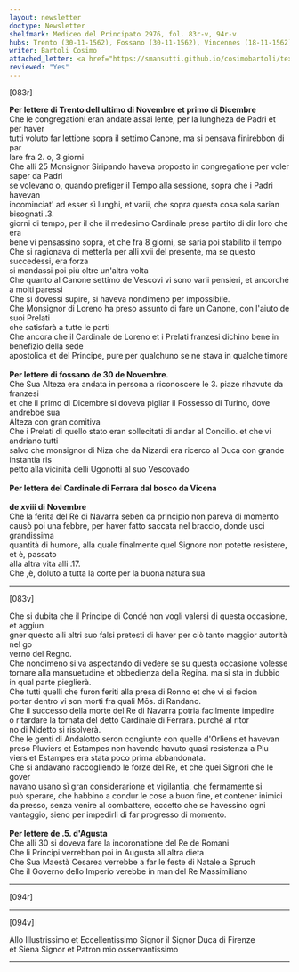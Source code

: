 ```yaml
---
layout: newsletter
doctype: Newsletter
shelfmark: Mediceo del Principato 2976, fol. 83r-v, 94r-v
hubs: Trento (30-11-1562), Fossano (30-11-1562), Vincennes (18-11-1562), Augsburg (05-12-1562)
writer: Bartoli Cosimo
attached_letter: <a href="https://smansutti.github.io/cosimobartoli/texts/TBD/">TBD</a>
reviewed: "Yes"
---
```


[083r]  
  
  
<strong>Per lettere di Trento dell ultimo di Novembre et primo di Dicembre</strong>  
Che le congregationi eran andate assai lente, per la lungheza de Padri et per haver  
tutti voluto far lettione sopra il settimo Canone, ma si pensava finirebbon di par  
lare fra 2. o, 3 giorni  
Che alli 25 Monsignor Siripando haveva proposto in congregatione per voler saper da Padri  
se volevano o, quando prefiger il Tempo alla sessione, sopra che i Padri havevan  
incominciat' ad esser sì lunghi, et varii, che sopra questa cosa sola sarian bisognati .3.  
giorni di tempo, per il che il medesimo Cardinale prese partito di dir loro che era  
bene vi pensassino sopra, et che fra 8 giorni, se saria poi stabilito il tempo  
Che si ragionava di metterla per alli xvii del presente, ma se questo succedessi, era forza  
si mandassi poi più oltre un'altra volta  
Che quanto al Canone settimo de Vescovi vi sono varii pensieri, et ancorché a molti paressi  
Che si dovessi supire, si haveva nondimeno per impossibile.  
Che Monsignor di Loreno ha preso assunto di fare un Canone, con l'aiuto de suoi Prelati  
che satisfarà a tutte le parti  
Che ancora che il Cardinale de Loreno et i Prelati franzesi dichino bene in benefizio della sede  
apostolica et del Principe, pure per qualchuno se ne stava in qualche timore  
<br/><strong>Per lettere di fossano de 30 de Novembre.</strong>  
Che Sua Alteza era andata in persona a riconoscere le 3. piaze rihavute da franzesi  
et che il primo di Dicembre si doveva pigliar il Possesso di Turino, dove andrebbe sua  
Alteza con gran comitiva  
Che i Prelati di quello stato eran sollecitati di andar al Concilio. et che vi andriano tutti  
salvo che monsignor di Niza che da Nizardi era ricerco al Duca con grande instantia ris  
petto alla vicinità delli Ugonotti al suo Vescovado  
<br/><strong>Per lettera del Cardinale di Ferrara dal bosco da Vicena</strong>  
<br/><strong>de xviii di Novembre</strong>  
Che la ferita del Re di Navarra seben da principio non pareva di momento  
causò poi una febbre, per haver fatto saccata nel braccio, donde usci grandissima  
quantità di humore, alla quale finalmente quel Signore non potette resistere, et è, passato  
alla altra vita alli .17.  
Che ,è, doluto a tutta la corte per la buona natura sua  
  
---  

[083v]  
  
  
Che si dubita che il Principe di Condé non vogli valersi di questa occasione, et aggiun  
gner questo alli altri suo falsi pretesti di haver per ciò tanto maggior autorità nel go  
verno del Regno.  
Che nondimeno si va aspectando di vedere se su questa occasione volesse  
tornare alla mansuetudine et obbedienza della Regina. ma si sta in dubbio  
in qual parte pieglierà.  
Che tutti quelli che furon feriti alla presa di Ronno et che vi si fecion  
portar dentro vi son morti fra quali Mōs. di Randano.  
Che il successo della morte del Re di Navarra potria facilmente impedire  
o ritardare la tornata del detto Cardinale di Ferrara. purchè al ritor  
no di Nidetto si risolverà.  
Che le genti di Andalotto seron congiunte con quelle d'Orliens et havevan  
preso Pluviers et Estampes non havendo havuto quasi resistenza a Plu  
viers et Estampes era stata poco prima abbandonata.  
Che si andavano raccogliendo le forze del Re, et che quei Signori che le gover  
navano usano sì gran considerarione et vigilantia, che fermamente si  
può sperare, che habbino a condur le cose a buon fine, et contener inimici  
da presso, senza venire al combattere, eccetto che se havessino ogni  
vantaggio, sieno per impedirli di far progresso di momento.  
<br/><strong>Per lettere de .5. d'Agusta</strong>  
Che alli 30 si doveva fare la incoronatione del Re de Romani  
Che li Principi verrebbon poi in Augusta all altra dieta  
Che Sua Maestà Cesarea verrebbe a far le feste di Natale a Spruch  
Che il Governo dello Imperio verebbe in man del Re Massimiliano  
  
---  

[094r]  
  
  
  
---  

[094v]  
  
  
Allo Illustrissimo et Eccellentissimo Signor il Signor Duca di Firenze  
et Siena Signor et Patron mio osservantissimo  
  
---  

